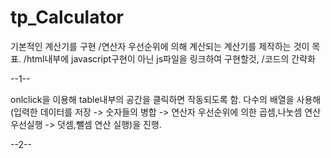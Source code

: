 # tp_Calculator

기본적인 계산기를 구현
/연산자 우선순위에 의해 계산되는 계산기를 제작하는 것이 목표.
/html내부에 javascript구현이 아닌 js파일을 링크하여 구현할것,
/코드의 간략화

--1--

 onlclick을 이용해 table내부의 공간을 클릭하면 작동되도록 함.
 다수의 배열을 사용해 (입력한 데이터를 저장 -> 숫자들의 병합 -> 연산자 우선순위에 의한 곱셈,나눗셈 연산 우선실행 -> 덧셈,뺄셈 연산 실행)을 진행.

--2--


